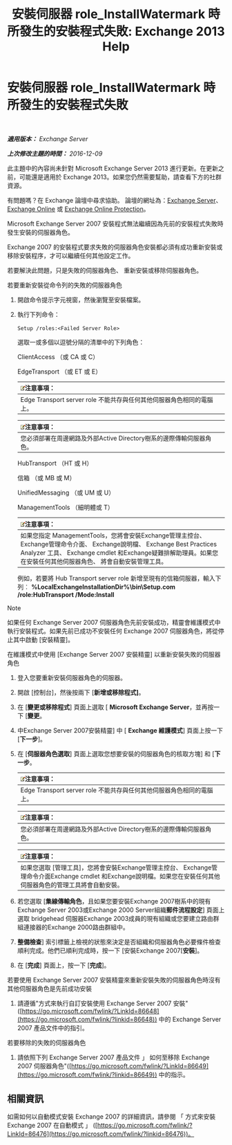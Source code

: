 ﻿---
title: '安裝伺服器 role_InstallWatermark 時所發生的安裝程式失敗: Exchange 2013 Help'
TOCTitle: 安裝伺服器 role_InstallWatermark 時所發生的安裝程式失敗
ms:assetid: ad89ebd5-f9bb-40c1-8811-09b145c2b341
ms:mtpsurl: https://technet.microsoft.com/zh-tw/library/ms.exch.setupreadiness.installwatermark(v=EXCHG.150)
ms:contentKeyID: 50473961
ms.date: 05/21/2018
mtps_version: v=EXCHG.150
ms.translationtype: MT
---

# 安裝伺服器 role\_InstallWatermark 時所發生的安裝程式失敗

 

_**適用版本：** Exchange Server_

_**上次修改主題的時間：** 2016-12-09_

此主題中的內容尚未針對 Microsoft Exchange Server 2013 進行更新。在更新之前，可能還是適用於 Exchange 2013。如果您仍然需要幫助，請查看下方的社群資源。

有問題嗎？在 Exchange 論壇中尋求協助。 論壇的網址為：[Exchange Server](https://go.microsoft.com/fwlink/p/?linkid=60612)、 [Exchange Online](https://go.microsoft.com/fwlink/p/?linkid=267542) 或 [Exchange Online Protection](https://go.microsoft.com/fwlink/p/?linkid=285351)。

Microsoft Exchange Server 2007 安裝程式無法繼續因為先前的安裝程式失敗時發生安裝的伺服器角色。

Exchange 2007 的安裝程式要求失敗的伺服器角色安裝都必須有成功重新安裝或移除安裝程序，才可以繼續任何其他設定工作。

若要解決此問題，只是失敗的伺服器角色、 重新安裝或移除伺服器角色。

若要重新安裝從命令列的失敗的伺服器角色

1.  開啟命令提示字元視窗，然後瀏覽至安裝檔案。

2.  執行下列命令：
    
        Setup /roles:<Failed Server Role>
    
    選取一或多個以逗號分隔的清單中的下列角色：
    
    ClientAccess （或 CA 或 C）
    
    EdgeTransport （或 ET 或 E）
    
    <table>
    <thead>
    <tr class="header">
    <th><img src="images/Bb124558.note(EXCHG.150).gif" title="注意事項" alt="注意事項" />注意事項：</th>
    </tr>
    </thead>
    <tbody>
    <tr class="odd">
    <td>Edge Transport server role 不能共存與任何其他伺服器角色相同的電腦上。</td>
    </tr>
    </tbody>
    </table>
    
    <table>
    <thead>
    <tr class="header">
    <th><img src="images/Bb124558.note(EXCHG.150).gif" title="注意事項" alt="注意事項" />注意事項：</th>
    </tr>
    </thead>
    <tbody>
    <tr class="odd">
    <td>您必須部署在周邊網路及外部Active Directory樹系的邊際傳輸伺服器角色。</td>
    </tr>
    </tbody>
    </table>
    
    HubTransport （HT 或 H）
    
    信箱 （或 MB 或 M）
    
    UnifiedMessaging （或 UM 或 U）
    
    ManagementTools （細明體或 T）
    
    <table>
    <thead>
    <tr class="header">
    <th><img src="images/Bb124558.note(EXCHG.150).gif" title="注意事項" alt="注意事項" />注意事項：</th>
    </tr>
    </thead>
    <tbody>
    <tr class="odd">
    <td>如果您指定 ManagementTools，您將會安裝Exchange管理主控台、 Exchange管理命令介面、 Exchange說明檔、 Exchange Best Practices Analyzer 工具、 Exchange cmdlet 和Exchange疑難排解助理員。如果您在安裝任何其他伺服器角色、 將會自動安裝管理工具。</td>
    </tr>
    </tbody>
    </table>
    
    例如，若要將 Hub Transport server role 新增至現有的信箱伺服器，輸入下列︰ **%LocalExchangeInstallationDir%\\bin\\Setup.com /role:HubTransport /Mode:Install**


> [!NOTE]  
> 如果任何 Exchange Server 2007 伺服器角色先前安裝成功，精靈會維護模式中執行安裝程式。如果先前已成功不安裝任何 Exchange 2007 伺服器角色，將從停止其中啟動 [安裝精靈]。




在維護模式中使用 \[Exchange Server 2007 安裝精靈\] 以重新安裝失敗的伺服器角色

1.  登入您要重新安裝伺服器角色的伺服器。

2.  開啟 \[控制台\]，然後按兩下 \[**新增或移除程式\]**。

3.  在 \[**變更或移除程式**\] 頁面上選取 \[ **Microsoft Exchange Server**，並再按一下 \[**變更**。

4.  中Exchange Server 2007安裝精靈\] 中 \[ **Exchange 維護模式**\] 頁面上按一下 \[**下一步**\]。

5.  在 \[**伺服器角色選取**\] 頁面上選取您想要安裝的伺服器角色的核取方塊\] 和 \[**下一步**。
    
    <table>
    <thead>
    <tr class="header">
    <th><img src="images/Bb124558.note(EXCHG.150).gif" title="注意事項" alt="注意事項" />注意事項：</th>
    </tr>
    </thead>
    <tbody>
    <tr class="odd">
    <td>Edge Transport server role 不能共存與任何其他伺服器角色相同的電腦上。</td>
    </tr>
    </tbody>
    </table>
    
    <table>
    <thead>
    <tr class="header">
    <th><img src="images/Bb124558.note(EXCHG.150).gif" title="注意事項" alt="注意事項" />注意事項：</th>
    </tr>
    </thead>
    <tbody>
    <tr class="odd">
    <td>您必須部署在周邊網路及外部Active Directory樹系的邊際傳輸伺服器角色。</td>
    </tr>
    </tbody>
    </table>
    
    <table>
    <thead>
    <tr class="header">
    <th><img src="images/Bb124558.note(EXCHG.150).gif" title="注意事項" alt="注意事項" />注意事項：</th>
    </tr>
    </thead>
    <tbody>
    <tr class="odd">
    <td>如果您選取 [管理工具]，您將會安裝Exchange管理主控台、 Exchange管理命令介面Exchange cmdlet 和Exchange說明檔。如果您在安裝任何其他伺服器角色的管理工具將會自動安裝。</td>
    </tr>
    </tbody>
    </table>


6.  若您選取 \[**集線傳輸角色**，且如果您要安裝Exchange 2007樹系中的現有Exchange Server 2003或Exchange 2000 Server組織**郵件流程設定**\] 頁面上選取 bridgehead 伺服器Exchange 2003成員的現有組織或您要建立路由群組連接器的Exchange 2000路由群組中。

7.  **整備檢查**\] 索引標籤上檢視的狀態來決定是否組織和伺服器角色必要條件檢查順利完成。他們已順利完成時，按一下 \[安裝Exchange 2007\[**安裝**\]。

8.  在 \[**完成**\] 頁面上，按一下 \[**完成**\]。

若要使用 Exchange Server 2007 安裝精靈來重新安裝失敗的伺服器角色時沒有其他伺服器角色是先前成功安裝

1.  請遵循"方式來執行自訂安裝使用 Exchange Server 2007 安裝"([https://go.microsoft.com/fwlink/?LinkId=86648](https://go.microsoft.com/fwlink/?linkid=86648)) 中的 Exchange Server 2007 產品文件中的指引。

若要移除的失敗的伺服器角色

1.  請依照下列 Exchange Server 2007 產品文件 」 如何至移除 Exchange 2007 伺服器角色"([https://go.microsoft.com/fwlink/?LinkId=86649](https://go.microsoft.com/fwlink/?linkid=86649)) 中的指示。

## 相關資訊

如需如何以自動模式安裝 Exchange 2007 的詳細資訊，請參閱 「 方式來安裝 Exchange 2007 在自動模式 」 ([https://go.microsoft.com/fwlink/?LinkId=86476](https://go.microsoft.com/fwlink/?linkid=86476))。

